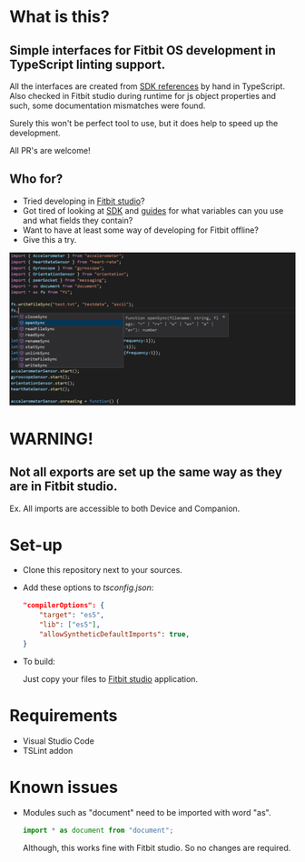 # What is this?
## Simple interfaces for Fitbit OS development in TypeScript linting support.

All the interfaces are created from [SDK references](https://dev.fitbit.com/build/reference/) by hand in TypeScript. Also checked in Fitbit studio during runtime for js object properties and such, some documentation mismatches were found.

Surely this won't be perfect tool to use, but it does help to speed up the development.

All PR's are welcome!

## Who for? 

* Tried developing in [Fitbit studio](http://studio.fitbit.com/)?
* Got tired of looking at [SDK](https://dev.fitbit.com/build/reference/) and [guides](https://dev.fitbit.com/build/guides/) for what variables can you use and what fields they contain?
* Want to have at least some way of developing for Fitbit offline? 
* Give this a try.

![Linting example](README-extras/linting_example.png?raw=true "Linting example")

# WARNING!

## Not all exports are set up the same way as they are in Fitbit studio.

Ex. All imports are accessible to both Device and Companion. 

# Set-up

* Clone this repository next to your sources.
* Add these options to *tsconfig.json*:
    ```json
    "compilerOptions": {
        "target": "es5",
        "lib": ["es5"],
        "allowSyntheticDefaultImports": true,
    }
    ```
* To build:
    
    Just copy your files to [Fitbit studio](http://studio.fitbit.com/) application.

# Requirements

* Visual Studio Code
* TSLint addon

# Known issues

* Modules such as "document" need to be imported with word "as".
    ```typescript
    import * as document from "document";
    ```
    Although, this works fine with Fitbit studio. So no changes are required.


